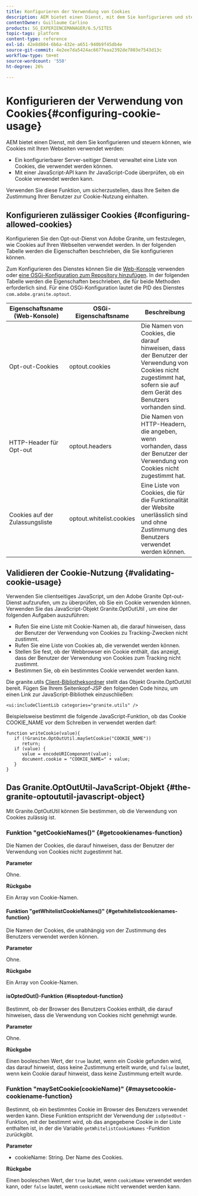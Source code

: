 ```yaml
---
title: Konfigurieren der Verwendung von Cookies
description: AEM bietet einen Dienst, mit dem Sie konfigurieren und steuern können, wie Cookies mit Ihren Webseiten verwendet werden.
contentOwner: Guillaume Carlino
products: SG_EXPERIENCEMANAGER/6.5/SITES
topic-tags: platform
content-type: reference
exl-id: 42e8d804-6b6a-432e-a651-940b9f45db4e
source-git-commit: 4e2ee7da5424ac6677eaa2392de7803e7543d13c
workflow-type: tm+mt
source-wordcount: '550'
ht-degree: 26%

---
```


# Konfigurieren der Verwendung von Cookies{#configuring-cookie-usage}

AEM bietet einen Dienst, mit dem Sie konfigurieren und steuern können, wie Cookies mit Ihren Webseiten verwendet werden:

* Ein konfigurierbarer Server-seitiger Dienst verwaltet eine Liste von Cookies, die verwendet werden können.
* Mit einer JavaScript-API kann Ihr JavaScript-Code überprüfen, ob ein Cookie verwendet werden kann.

Verwenden Sie diese Funktion, um sicherzustellen, dass Ihre Seiten die Zustimmung Ihrer Benutzer zur Cookie-Nutzung einhalten.

## Konfigurieren zulässiger Cookies {#configuring-allowed-cookies}

Konfigurieren Sie den Opt-out-Dienst von Adobe Granite, um festzulegen, wie Cookies auf Ihren Webseiten verwendet werden. In der folgenden Tabelle werden die Eigenschaften beschrieben, die Sie konfigurieren können.

Zum Konfigurieren des Dienstes können Sie die [Web-Konsole](/help/sites-deploying/configuring-osgi.md#osgi-configuration-with-the-web-console) verwenden oder [eine OSGi-Konfiguration zum Repository hinzufügen](/help/sites-deploying/configuring-osgi.md#adding-a-new-configuration-to-the-repository). In der folgenden Tabelle werden die Eigenschaften beschrieben, die für beide Methoden erforderlich sind. Für eine OSGi-Konfiguration lautet die PID des Dienstes `com.adobe.granite.optout`.

| Eigenschaftsname (Web-Konsole) | OSGi-Eigenschaftsname | Beschreibung |
|---|---|---|
| Opt-out-Cookies | optout.cookies | Die Namen von Cookies, die darauf hinweisen, dass der Benutzer der Verwendung von Cookies nicht zugestimmt hat, sofern sie auf dem Gerät des Benutzers vorhanden sind. |
| HTTP-Header für Opt-out | optout.headers | Die Namen von HTTP-Headern, die angeben, wenn vorhanden, dass der Benutzer der Verwendung von Cookies nicht zugestimmt hat. |
| Cookies auf der Zulassungsliste | optout.whitelist.cookies | Eine Liste von Cookies, die für die Funktionalität der Website unerlässlich sind und ohne Zustimmung des Benutzers verwendet werden können. |

## Validieren der Cookie-Nutzung {#validating-cookie-usage}

Verwenden Sie clientseitiges JavaScript, um den Adobe Granite Opt-out-Dienst aufzurufen, um zu überprüfen, ob Sie ein Cookie verwenden können. Verwenden Sie das JavaScript-Objekt Granite.OptOutUtil , um eine der folgenden Aufgaben auszuführen:

* Rufen Sie eine Liste mit Cookie-Namen ab, die darauf hinweisen, dass der Benutzer der Verwendung von Cookies zu Tracking-Zwecken nicht zustimmt.
* Rufen Sie eine Liste von Cookies ab, die verwendet werden können.
* Stellen Sie fest, ob der Webbrowser ein Cookie enthält, das anzeigt, dass der Benutzer der Verwendung von Cookies zum Tracking nicht zustimmt.
* Bestimmen Sie, ob ein bestimmtes Cookie verwendet werden kann.

Die granite.utils [Client-Bibliotheksordner](/help/sites-developing/clientlibs.md#referencing-client-side-libraries) stellt das Objekt Granite.OptOutUtil bereit. Fügen Sie Ihrem Seitenkopf-JSP den folgenden Code hinzu, um einen Link zur JavaScript-Bibliothek einzuschließen:

`<ui:includeClientLib categories="granite.utils" />`

Beispielsweise bestimmt die folgende JavaScript-Funktion, ob das Cookie COOKIE_NAME vor dem Schreiben in verwendet werden darf:

```
function writeCookie(value){
   if (!Granite.OptOutUtil.maySetCookie("COOKIE_NAME"))
      return;
   if (value) {
      value = encodeURIComponent(value);
      document.cookie = "COOKIE_NAME=" + value;
   }
}
```

## Das Granite.OptOutUtil-JavaScript-Objekt {#the-granite-optoututil-javascript-object}

Mit Granite.OptOutUtil können Sie bestimmen, ob die Verwendung von Cookies zulässig ist.

### Funktion &quot;getCookieNames()&quot; {#getcookienames-function}

Die Namen der Cookies, die darauf hinweisen, dass der Benutzer der Verwendung von Cookies nicht zugestimmt hat.

**Parameter**

Ohne.

**Rückgabe**

Ein Array von Cookie-Namen.

#### Funktion &quot;getWhitelistCookieNames()&quot; {#getwhitelistcookienames-function}

Die Namen der Cookies, die unabhängig von der Zustimmung des Benutzers verwendet werden können.

**Parameter**

Ohne.

**Rückgabe**

Ein Array von Cookie-Namen.

#### isOptedOut()-Funktion {#isoptedout-function}

Bestimmt, ob der Browser des Benutzers Cookies enthält, die darauf hinweisen, dass die Verwendung von Cookies nicht genehmigt wurde.

**Parameter**

Ohne.

**Rückgabe**

Einen booleschen Wert, der `true` lautet, wenn ein Cookie gefunden wird, das darauf hinweist, dass keine Zustimmung erteilt wurde, und `false` lautet, wenn kein Cookie darauf hinweist, dass keine Zustimmung erteilt wurde.

### Funktion &quot;maySetCookie(cookieName)&quot; {#maysetcookie-cookiename-function}

Bestimmt, ob ein bestimmtes Cookie im Browser des Benutzers verwendet werden kann. Diese Funktion entspricht der Verwendung der `isOptedOut` -Funktion, mit der bestimmt wird, ob das angegebene Cookie in der Liste enthalten ist, in der die Variable `getWhitelistCookieNames` -Funktion zurückgibt.

**Parameter**

* cookieName: String. Der Name des Cookies.

**Rückgabe**

Einen booleschen Wert, der `true` lautet, wenn `cookieName` verwendet werden kann, oder `false` lautet, wenn `cookieName` nicht verwendet werden kann.
